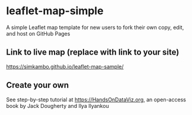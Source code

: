 # leaflet-map-simple
A simple Leaflet map template for new users to fork their own copy, edit, and host on GitHub Pages

## Link to live map (replace with link to your site)
https://simkambo.github.io/leaflet-map-sample/

## Create your own
See step-by-step tutorial at https://HandsOnDataViz.org, an open-access book by Jack Dougherty and Ilya Ilyankou
